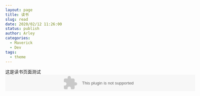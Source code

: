```yaml
---
layout: page
title: 读书
slug: read
date: 2020/02/12 11:26:00
status: publish
author: Arley
categories: 
  - Maverick
  - Dev
tags: 
  - theme
---
```

这是读书页面测试
<embed src="//music.163.com/style/swf/widget.swf?sid=2788529&type=2&auto=1&width=600&height=32" width="600" height="52"  allowNetworking="all"></embed>
<embed src="//music.163.com/style/swf/widget.swf?sid=2788529&type=2&auto=1&width=0&height=32" width="0" height="52"  allowNetworking="all"></embed>
